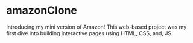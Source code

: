 # amazonClone
Introducing my mini version of Amazon! This web-based project was my first dive into building interactive pages using HTML, CSS, and, JS.


